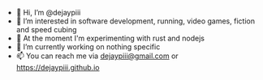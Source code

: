 - 👋 Hi, I’m @dejaypiii
- 👀 I’m interested in software development, running, video games, fiction and speed cubing
- 🌱 At the moment I'm experimenting with rust and nodejs
- 💪 I’m currently working on nothing specific
- 📫 You can reach me via dejaypiii@gmail.com or https://dejaypiii.github.io
